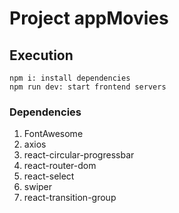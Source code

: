 # Project appMovies

## Execution
    npm i: install dependencies
    npm run dev: start frontend servers


### Dependencies
1. FontAwesome
2. axios
3. react-circular-progressbar
4. react-router-dom
5. react-select 
6. swiper
7. react-transition-group


